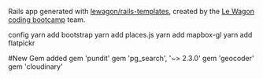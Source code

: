 Rails app generated with [lewagon/rails-templates](https://github.com/lewagon/rails-templates), created by the [Le Wagon coding bootcamp](https://www.lewagon.com) team.

config
yarn add bootstrap
yarn add places.js
yarn add mapbox-gl
yarn add flatpickr




#New Gem added
gem 'pundit'
gem 'pg_search', '~> 2.3.0'
gem 'geocoder'
gem 'cloudinary'
